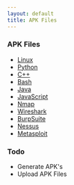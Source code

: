 ```yaml
---
layout: default
title: APK Files
---
```


### APK Files

- [Linux]()
- [Python]()
- [C++]()
- [Bash]()
- [Java]()
- [JavaScript]()
- [Nmap]()
- [Wireshark]()
- [BurpSuite]()
- [Nessus]()
- [Metasploit]()

### Todo

- Generate APK's
- Upload APK Files
